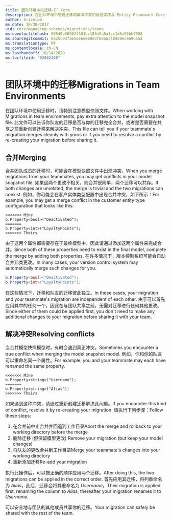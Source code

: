 ```yaml
---
title: 团队环境中的迁移-EF Core
description: 在团队环境中管理迁移和解决冲突的最佳实践与 Entity Framework Core
author: bricelam
ms.date: 10/30/2017
uid: core/managing-schemas/migrations/teams
ms.openlocfilehash: 90549b369624301bc183e5a8a3cc1d6a92bb7008
ms.sourcegitcommit: 0a25c03fa65ae6e0e0e3f66bac48d59eceb96a5a
ms.translationtype: MT
ms.contentlocale: zh-CN
ms.lasthandoff: 10/14/2020
ms.locfileid: "92062498"
---
```

# <a name="migrations-in-team-environments"></a><span data-ttu-id="6725f-103">团队环境中的迁移</span><span class="sxs-lookup"><span data-stu-id="6725f-103">Migrations in Team Environments</span></span>

<span data-ttu-id="6725f-104">在团队环境中使用迁移时，请特别注意模型快照文件。</span><span class="sxs-lookup"><span data-stu-id="6725f-104">When working with Migrations in team environments, pay extra attention to the model snapshot file.</span></span> <span data-ttu-id="6725f-105">此文件可以告诉你队友的迁移是否与你的迁移完全合并，或者是否需要在共享之前重新创建迁移来解决冲突。</span><span class="sxs-lookup"><span data-stu-id="6725f-105">This file can tell you if your teammate's migration merges cleanly with yours or if you need to resolve a conflict by re-creating your migration before sharing it.</span></span>

## <a name="merging"></a><span data-ttu-id="6725f-106">合并</span><span class="sxs-lookup"><span data-stu-id="6725f-106">Merging</span></span>

<span data-ttu-id="6725f-107">合并团队成员的迁移时，可能会在模型快照文件中出现冲突。</span><span class="sxs-lookup"><span data-stu-id="6725f-107">When you merge migrations from your teammates, you may get conflicts in your model snapshot file.</span></span> <span data-ttu-id="6725f-108">如果这两个更改不相关，则合并很简单，两个迁移可以共存。</span><span class="sxs-lookup"><span data-stu-id="6725f-108">If both changes are unrelated, the merge is trivial and the two migrations can coexist.</span></span> <span data-ttu-id="6725f-109">例如，你可能会在客户实体类型配置中出现合并冲突，如下所示：</span><span class="sxs-lookup"><span data-stu-id="6725f-109">For example, you may get a merge conflict in the customer entity type configuration that looks like this:</span></span>

```output
<<<<<<< Mine
b.Property<bool>("Deactivated");
=======
b.Property<int>("LoyaltyPoints");
>>>>>>> Theirs
```

<span data-ttu-id="6725f-110">由于这两个属性都需要存在于最终模型中，因此请通过添加这两个属性来完成合并。</span><span class="sxs-lookup"><span data-stu-id="6725f-110">Since both of these properties need to exist in the final model, complete the merge by adding both properties.</span></span> <span data-ttu-id="6725f-111">在许多情况下，版本控制系统可能会自动合并此类更改。</span><span class="sxs-lookup"><span data-stu-id="6725f-111">In many cases, your version control system may automatically merge such changes for you.</span></span>

```csharp
b.Property<bool>("Deactivated");
b.Property<int>("LoyaltyPoints");
```

<span data-ttu-id="6725f-112">在这些情况下，迁移和队友的迁移彼此独立。</span><span class="sxs-lookup"><span data-stu-id="6725f-112">In these cases, your migration and your teammate's migration are independent of each other.</span></span> <span data-ttu-id="6725f-113">由于可以首先应用其中的任何一个，因此在与团队共享之前，无需对迁移进行任何其他更改。</span><span class="sxs-lookup"><span data-stu-id="6725f-113">Since either of them could be applied first, you don't need to make any additional changes to your migration before sharing it with your team.</span></span>

## <a name="resolving-conflicts"></a><span data-ttu-id="6725f-114">解决冲突</span><span class="sxs-lookup"><span data-stu-id="6725f-114">Resolving conflicts</span></span>

<span data-ttu-id="6725f-115">当合并模型快照模型时，有时会遇到真正冲突。</span><span class="sxs-lookup"><span data-stu-id="6725f-115">Sometimes you encounter a true conflict when merging the model snapshot model.</span></span> <span data-ttu-id="6725f-116">例如，你和你的队友可以重命名同一个属性。</span><span class="sxs-lookup"><span data-stu-id="6725f-116">For example, you and your teammate may each have renamed the same property.</span></span>

```output
<<<<<<< Mine
b.Property<string>("Username");
=======
b.Property<string>("Alias");
>>>>>>> Theirs
```

<span data-ttu-id="6725f-117">如果遇到这种冲突，请通过重新创建迁移解决此问题。</span><span class="sxs-lookup"><span data-stu-id="6725f-117">If you encounter this kind of conflict, resolve it by re-creating your migration.</span></span> <span data-ttu-id="6725f-118">请执行下列步骤：</span><span class="sxs-lookup"><span data-stu-id="6725f-118">Follow these steps:</span></span>

1. <span data-ttu-id="6725f-119">在合并前中止合并并回退到工作目录</span><span class="sxs-lookup"><span data-stu-id="6725f-119">Abort the merge and rollback to your working directory before the merge</span></span>
2. <span data-ttu-id="6725f-120">删除迁移 (但保留模型更改) </span><span class="sxs-lookup"><span data-stu-id="6725f-120">Remove your migration (but keep your model changes)</span></span>
3. <span data-ttu-id="6725f-121">将队友的更改合并到工作目录</span><span class="sxs-lookup"><span data-stu-id="6725f-121">Merge your teammate's changes into your working directory</span></span>
4. <span data-ttu-id="6725f-122">重新添加迁移</span><span class="sxs-lookup"><span data-stu-id="6725f-122">Re-add your migration</span></span>

<span data-ttu-id="6725f-123">执行此操作后，可以按正确的顺序应用两个迁移。</span><span class="sxs-lookup"><span data-stu-id="6725f-123">After doing this, the two migrations can be applied in the correct order.</span></span> <span data-ttu-id="6725f-124">首先应用其迁移，将列重命名为 *Alias*，此后，迁移会将其重命名为 *Username*。</span><span class="sxs-lookup"><span data-stu-id="6725f-124">Their migration is applied first, renaming the column to *Alias*, thereafter your migration renames it to *Username*.</span></span>

<span data-ttu-id="6725f-125">可以安全地与团队的其他成员共享你的迁移。</span><span class="sxs-lookup"><span data-stu-id="6725f-125">Your migration can safely be shared with the rest of the team.</span></span>
